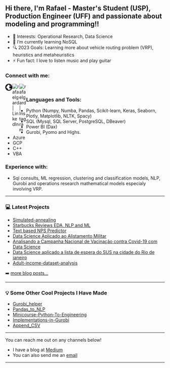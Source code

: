 ## Hi there, I'm Rafael - Master's Student (USP), Production Engineer (UFF) and passionate about modeling and programming!!

- 📝 Interests: Operational Research, Data Science
- 🌱 I’m currently learning NoSQL
- 🔍 2023 Goals: Learning more about vehicle routing problem (VRP), heuristics and metaheuristics
- ⚡ Fun fact: I love to listen music and play guitar


### Connect with me:

[<img align="left" alt="codeSTACKr.com" width="22px" src="https://raw.githubusercontent.com/iconic/open-iconic/master/svg/globe.svg" />][website]
[<img align="left" alt="rafaelgard | LinkedIn" width="22px" src="https://cdn.jsdelivr.net/npm/simple-icons@v3/icons/linkedin.svg" />][linkedin]
[<img align="left" alt="rafaelgard | Instagram" width="22px" src="https://cdn.jsdelivr.net/npm/simple-icons@v3/icons/instagram.svg" />][instagram]
<br />

### Languages and Tools:

- Python (Numpy, Numba, Pandas, Scikit-learn, Keras, Seaborn, Plotly, Matplotlib, NLTK, Spacy)
- SQL (Mysql, SQL Server, PostgreSQL, DBeaver)
- Power BI (Dax)
- Gurobi, Pyomo and Highs.
- Azure
- GCP
- C++
- VBA 


### Experience with:

- Sql consults, ML regression, clustering and classification models, NLP, Gurobi and operations research mathematical models especialy involving VRP.

---

### 💻 Latest Projects

<!-- BLOG-POST-LIST:START -->
- [Simulated-annealing](https://github.com/rafaelgard/Simulated-annealing)
- [Starbucks Reviews EDA, NLP and ML](https://github.com/rafaelgard/Starbucks_Reviews_EDA_NLP_ML)
- [Text based NPS Predictor](https://github.com/rafaelgard/text_based_nps_predictor)
- [Data Science Aplicado ao Alistamento Militar](https://rafael-gardel.medium.com/data-science-aplicado-ao-alistamento-militar-411b727bbbb3)
- [Analisando a Campanha Nacional de Vacinação contra Covid-19 com Data Science](https://rafael-gardel.medium.com/analisando-a-campanha-nacional-de-vacina%C3%A7%C3%A3o-contra-covid-19-com-data-science-621d6dc06f7c)
- [Data Science aplicado a lista de espera do SUS na cidade do Rio de janeiro](https://rafael-gardel.medium.com/data-science-aplicado-a-lista-de-espera-do-sus-na-cidade-do-rio-de-janeiro-2203ade764ac)
- [Adult-income-dataset-analysis](https://github.com/rafaelgard/Adult-income-dataset-analysis)
<!-- BLOG-POST-LIST:END -->

➡️ [more blog posts...](https://rafael-gardel.medium.com)

---

### 💡 Some Other Cool Projects I Have Made

<!-- BLOG-POST-LIST:START -->
- [Gurobi_helper](https://github.com/rafaelgard/Gurobi_helper)
- [Pandas_to_NLP](https://github.com/rafaelgard/Pandas_to_NLP)
- [Minicourse-Python-To-Engineering](https://github.com/rafaelgard/Minicurso-Python-Para-Engenharia)
- [Implementations-in-Gurobi](https://github.com/rafaelgard/Implementacoes-em-Gurobi)
- [Append_CSV](https://github.com/rafaelgard/Junta_CSV)
<!-- BLOG-POST-LIST:END -->

---
You can reach me out on any channels below!

- I have a blog at [Medium](https://https://rafael-gardel.medium.com/)
- You can also send me an [email](mailto:rafaelgardel@gmail.com)
---

[linkedin]: https://www.linkedin.com/in/rafael-gardel-b1976999/
[website]: https://rafael-gardel.medium.com/
[instagram]: https://www.instagram.com/rafaelgard/

